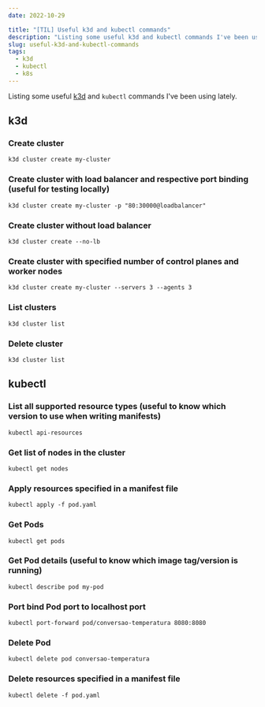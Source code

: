 ```yaml
---
date: 2022-10-29

title: "[TIL] Useful k3d and kubectl commands"
description: "Listing some useful k3d and kubectl commands I've been using lately"
slug: useful-k3d-and-kubectl-commands
tags:
  - k3d
  - kubectl
  - k8s
---
```


Listing some useful [k3d](https://k3d.io/) and `kubectl` commands I've been using lately.

## k3d

### Create cluster

```shell
k3d cluster create my-cluster
```

### Create cluster with load balancer and respective port binding (useful for testing locally)

```shell
k3d cluster create my-cluster -p "80:30000@loadbalancer"
```

### Create cluster without load balancer

```shell
k3d cluster create --no-lb
```

### Create cluster with specified number of control planes and worker nodes

```shell
k3d cluster create my-cluster --servers 3 --agents 3
```

### List clusters

```shell
k3d cluster list
```

### Delete cluster

```shell
k3d cluster list
```

## kubectl

### List all supported resource types (useful to know which version to use when writing manifests)

```shell
kubectl api-resources
```

### Get list of nodes in the cluster

```shell
kubectl get nodes
```

### Apply resources specified in a manifest file

```shell
kubectl apply -f pod.yaml
```

### Get Pods

```shell
kubectl get pods
```

### Get Pod details (useful to know which image tag/version is running)

```shell
kubectl describe pod my-pod
```

### Port bind Pod port to localhost port

```shell
kubectl port-forward pod/conversao-temperatura 8080:8080
```

### Delete Pod

```shell
kubectl delete pod conversao-temperatura
```

### Delete resources specified in a manifest file

```shell
kubectl delete -f pod.yaml
```
